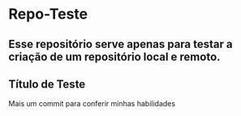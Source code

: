 # Repo-Teste
Esse repositório serve apenas para testar a criação de um repositório local e remoto.
---
## Título de Teste
Mais um commit para conferir minhas habilidades